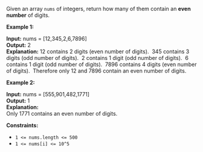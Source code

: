Given an array `nums` of integers, return how many of them contain an **even number** of
digits.

**Example 1:**

**Input:** nums = \[12,345,2,6,7896\]  
**Output:** 2  
**Explanation:** 12 contains 2 digits (even number of digits).  345 contains 3 digits (odd
number of digits).  2 contains 1 digit (odd number of digits).  6 contains 1 digit (odd
number of digits).  7896 contains 4 digits (even number of digits).  Therefore only 12 and
7896 contain an even number of digits.

**Example 2:**

**Input:** nums = \[555,901,482,1771\]  
**Output:** 1  
**Explanation:**  
Only 1771 contains an even number of digits.

**Constraints:**

- `1 <= nums.length <= 500`
- `1 <= nums[i] <= 10^5`
